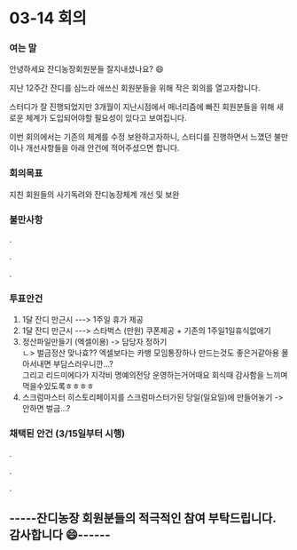 # 03-14 회의 



### 여는 말

안녕하세요 잔디농장회원분들 잘지내셨나요? :smile:

지난 12주간 잔디를 심느라 애쓰신 회원분들을 위해 작은 회의를 열고자합니다. 

스터디가 잘 진행되었지만 3개월이 지난시점에서 매너리즘에 빠진 회원분들을 위해 
새로운 체계가 도입되어야할 필요성이 있다고 보여집니다.

이번 회의에서는 기존의 체계를 수정 보완하고자하니, 스터디를 진행하면서 느꼈던 불만이나 개선사항들을 아래 안건에 적어주셨으면 합니다. 





### 회의목표

지친 회원들의 사기독려와 잔디농장체계 개선 및 보완


### 불만사항 
.

.

.



### 투표안건

1.  1달 잔디 만근시 ---> 1주일 휴가 제공 
2.  1달 잔디 만근시 ---> 스타벅스 (만원) 쿠폰제공 + 기존의 1주일1일휴식없애기 
3.  정산파일만들기 (엑셀이용) -> 담당자 정하기 <br/>
       ㄴ> 벌금정산 맞나효?? 엑셀보다는 카뱅 모임통장하나 만드는것도 좋은거같아용 몰아서내면 부담스러우니깐...? <br/>
       그리고 리드미에다가 지각비 명예의전당 운영하는거어때요 회식때 감사함을 느끼며 먹을수있도록ㅎㅎㅎㅎ  
4.  스크럼마스터 히스토리페이지를 스크럼마스터가된 당일(일요일)에 만들어놓기 ->안하면 벌금...?





### 채택된 안건 (3/15일부터 시행) 
.

.

.







## -----잔디농장 회원분들의 적극적인 참여 부탁드립니다. 감사합니다 :smile:------
